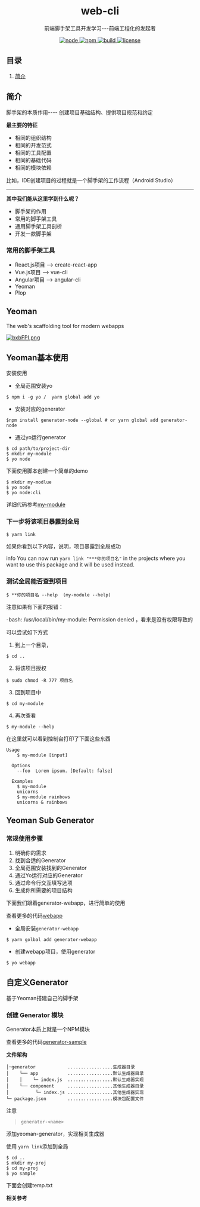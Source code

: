 <div align="center">
  <h1>web-cli</h1>
  <p>前端脚手架工具开发学习---前端工程化的发起者</p>
  <a href="https://github.com/onlyLucky/web-cli">
    <img src="https://s4.ax1x.com/2022/02/28/bu6BJx.png" alt="node">
  </a>
  <a href="https://github.com/onlyLucky/web-cli">
    <img src="https://s4.ax1x.com/2022/02/28/bu6yQO.png" alt="npm">
  </a>
  <a href="https://github.com/onlyLucky/web-cli">
    <img src="https://s4.ax1x.com/2022/02/28/bu6sSK.png" alt="build">
  </a>
  <a href="https://github.com/onlyLucky/web-cli">
    <img src="https://s4.ax1x.com/2022/02/28/bu6DW6.png" alt="license">
  </a>
</div>

## 目录

1. [简介](#简介)


## 简介

脚手架的本质作用---- 创建项目基础结构、提供项目规范和约定

**最主要的特征**

- 相同的组织结构
- 相同的开发范式
- 相同的工具配置
- 相同的基础代码
- 相同的模块依赖

比如，IDE创建项目的过程就是一个脚手架的工作流程（Android Studio）

---
**其中我们能从这里学到什么呢？**

- 脚手架的作用
- 常用的脚手架工具
- 通用脚手架工具剖析
- 开发一款脚手架

### 常用的脚手架工具

- React.js项目 --> create-react-app
- Vue.js项目 --> vue-cli
- Angular项目 --> angular-cli
- Yeoman
- Plop


## Yeoman
The web's scaffolding tool for modern webapps


[![bxbFPI.png](https://s1.ax1x.com/2022/03/15/bxbFPI.png)](https://imgtu.com/i/bxbFPI)


## Yeoman基本使用

安装使用

- 全局范围安装yo

```shell
$ npm i -g yo /  yarn global add yo
```
- 安装对应的generator

```shell
$npm install generator-node --global # or yarn global add generator-node
```
- 通过yo运行generator
```shell
$ cd path/to/project-dir
$ mkdir my-module
$ yo node
```

下面使用脚本创建一个简单的demo
```shell
$ mkdir my-modlue
$ yo node
$ yo node:cli
```
详细代码参考[my-module](my-module)

### 下一步将该项目暴露到全局
```shell
$ yarn link
```
如果你看到以下内容，说明，项目暴露到全局成功

info You can now run `yarn link "***你的项目名"` in the projects where you want to use this package and it will be used instead.

### 测试全局能否查到项目
```shell
$ **你的项目名 --help  (my-module --help)
```
注意如果有下面的报错：

 -bash: /usr/local/bin/my-module: Permission denied ，看来是没有权限导致的

可以尝试如下方式


1. 到上一个目录，
```shell
$ cd ..
```
2. 将该项目授权
```shell
$ sudo chmod -R 777 项目名
```
3. 回到项目中

```shell
$ cd my-module
```
4. 再次查看
```shell
$ my-module --help
```
在这里就可以看到控制台打印了下面这些东西
```shell
Usage
    $ my-module [input]

  Options
    --foo  Lorem ipsum. [Default: false]

  Examples
    $ my-module
    unicorns
    $ my-module rainbows
    unicorns & rainbows
```

## Yeoman Sub Generator

### 常规使用步骤

1. 明确你的需求
2. 找到合适的Generator
3. 全局范围安装找到的Generator
4. 通过Yo运行对应的Generator
5. 通过命令行交互填写选项
6. 生成你所需要的项目结构

下面我们跟着generator-webapp，进行简单的使用

查看更多的代码[webapp](webapp)

- 全局安装`generator-webapp`
```shell
$ yarn golbal add generator-webapp
```
- 创建webapp项目，使用generator
```shell
$ yo webapp
```

## 自定义Generator
基于Yeoman搭建自己的脚手架

### 创建 Generator 模块
Generator本质上就是一个NPM模块

查看更多的代码[generator-sample](generator-sample)

**文件架构**

    │─generator            .................生成器目录
    │    └── app           .................默认生成器目录
    │    │    └─ index.js  .................默认生成器实现
    │    └── component     .................其他生成器目录
    │          └─ index.js .................其他生成器实现
    └─ package.json        .................模块包配置文件

注意

> `generator-<name>`

添加yeoman-generator，实现相关生成器

使用 `yarn link`添加到全局
```shell
$ cd ..
$ mkdir my-proj
$ cd my-proj
$ yo sample
```
下面会创建temp.txt



**相关参考**

